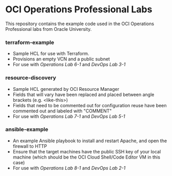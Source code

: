 # OCI Operations Professional Labs

This repository contains the example code used in the OCI Operations Professional labs from Oracle University.

### terraform-example
* Sample HCL for use with Terraform.
* Provisions an empty VCN and a public subnet
* For use with *Operations Lab 6-1* and *DevOps Lab 3-1*

### resource-discovery
* Sample HCL generated by OCI Resource Manager
* Fields that will vary have been replaced and placed between angle brackets (e.g. \<like-this>)
* Fields that need to be commented out for configuration reuse have been commented out and labeled with "COMMENT"
* For use with *Operations Lab 7-1* and *DevOps Lab 5-1*

### ansible-example
* An example Ansible playbook to install and restart Apache, and open the firewall to HTTP
* Ensure that the target machines have the public SSH key of your local machine (which should be the OCI Cloud Shell/Code Editor VM in this case)
* For use with *Operations Lab 8-1* and *DevOps Lab 2-1*